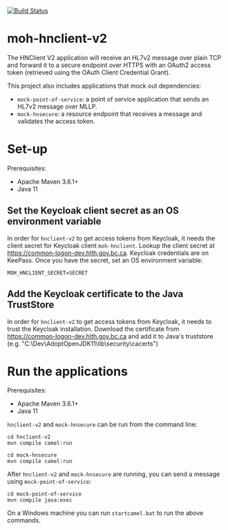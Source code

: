 [![Build Status](https://travis-ci.org/bcgov/moh-hnclient-v2.svg?branch=master)](https://travis-ci.org/bcgov/moh-hnclient-v2)

# moh-hnclient-v2

The HNClient V2 application will receive an HL7v2 message over plain TCP and forward it to a secure endpoint over HTTPS with an OAuth2 access token (retrieved using the OAuth Client Credential Grant).

This project also includes applications that mock out dependencies:
 - `mock-point-of-service`: a point of service application that sends an HL7v2 message over MLLP.
 - `mock-hnsecure`: a resource endpoint that receives a message and validates the access token.

# Set-up

Prerequisites:
- Apache Maven 3.6.1+
- Java 11

## Set the Keycloak client secret as an OS environment variable

In order for `hnclient-v2` to get access tokens from Keycloak, it needs the client secret for Keycloak client `moh-hnclient`. Lookup the client secret at https://common-logon-dev.hlth.gov.bc.ca. Keycloak credentials are on KeePass. Once you have the secret, set an OS environment variable:

`MOH_HNCLIENT_SECRET=SECRET`

## Add the Keycloak certificate to the Java TrustStore

In order for `hnclient-v2` to get access tokens from Keycloak, it needs to trust the Keycloak installation. Download the certificate from https://common-logon-dev.hlth.gov.bc.ca and add it to Java's truststore (e.g. "C:\Dev\AdoptOpenJDK11\lib\security\cacerts")

# Run the applications

Prerequisites:
- Apache Maven 3.6.1+
- Java 11

`hnclient-v2` and `mock-hnsecure` can be run from the command line:

```
cd hnclient-v2
mvn compile camel:run
```

```
cd mock-hnsecure
mvn compile camel:run
```

After `hnclient-v2` and `mock-hnsecure` are running, you can send a message using `mock-point-of-service`:

```
cd mock-point-of-service
mvn compile java:exec
```

On a Windows machine you can run `startcamel.bat` to run the above commands.